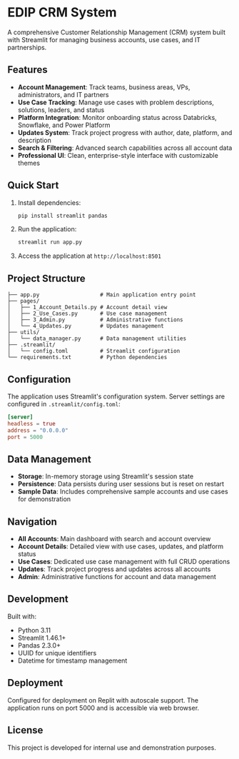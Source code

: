 # EDIP CRM System

A comprehensive Customer Relationship Management (CRM) system built with Streamlit for managing business accounts, use cases, and IT partnerships.

## Features

- **Account Management**: Track teams, business areas, VPs, administrators, and IT partners
- **Use Case Tracking**: Manage use cases with problem descriptions, solutions, leaders, and status
- **Platform Integration**: Monitor onboarding status across Databricks, Snowflake, and Power Platform
- **Updates System**: Track project progress with author, date, platform, and description
- **Search & Filtering**: Advanced search capabilities across all account data
- **Professional UI**: Clean, enterprise-style interface with customizable themes

## Quick Start

1. Install dependencies:
   ```bash
   pip install streamlit pandas
   ```

2. Run the application:
   ```bash
   streamlit run app.py
   ```

3. Access the application at `http://localhost:8501`

## Project Structure

```
├── app.py                   # Main application entry point
├── pages/
│   ├── 1_Account_Details.py # Account detail view
│   ├── 2_Use_Cases.py       # Use case management
│   ├── 3_Admin.py           # Administrative functions
│   └── 4_Updates.py         # Updates management
├── utils/
│   └── data_manager.py      # Data management utilities
├── .streamlit/
│   └── config.toml          # Streamlit configuration
└── requirements.txt         # Python dependencies
```

## Configuration

The application uses Streamlit's configuration system. Server settings are configured in `.streamlit/config.toml`:

```toml
[server]
headless = true
address = "0.0.0.0"
port = 5000
```

## Data Management

- **Storage**: In-memory storage using Streamlit's session state
- **Persistence**: Data persists during user sessions but is reset on restart
- **Sample Data**: Includes comprehensive sample accounts and use cases for demonstration

## Navigation

- **All Accounts**: Main dashboard with search and account overview
- **Account Details**: Detailed view with use cases, updates, and platform status
- **Use Cases**: Dedicated use case management with full CRUD operations
- **Updates**: Track project progress and updates across all accounts
- **Admin**: Administrative functions for account and data management

## Development

Built with:
- Python 3.11
- Streamlit 1.46.1+
- Pandas 2.3.0+
- UUID for unique identifiers
- Datetime for timestamp management

## Deployment

Configured for deployment on Replit with autoscale support. The application runs on port 5000 and is accessible via web browser.

## License

This project is developed for internal use and demonstration purposes.